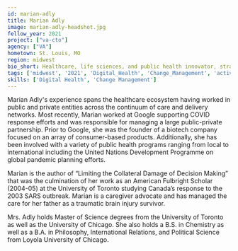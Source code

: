 ```yaml
---
id: marian-adly
title: Marian Adly
image: marian-adly-headshot.jpg
fellow_year: 2021
project: ["va-cto"]
agency: ["VA"]
hometown: St. Louis, MO
region: midwest
bio_short: Healthcare, life sciences, and public health innovator, strategist, caregiver -- focused on empowering individuals and communities to take control of their health and wellness.  
tags: ['midwest', '2021', 'Digital_Health', 'Change_Management', 'active']
skills: ['Digital Health', 'Change Management']
---
```

Marian Adly's experience spans the healthcare ecosystem having worked in public and private entities across the continuum of care and delivery networks. Most recently, Marian worked at Google supporting COVID response efforts and was responsible for managing a large public-private partnership. Prior to Google, she was the founder of a biotech company focused on an array of consumer-based products. Additionally, she has been involved with a variety of public health programs ranging from local to international including the United Nations Development Programme on global pandemic planning efforts.

Marian is the author of “Limiting the Collateral Damage of Decision Making” that was the culmination of her work as an American Fulbright Scholar (2004-05) at the University of Toronto studying Canada’s response to the 2003 SARS outbreak. Marian is a caregiver advocate and has managed the care for her father as a traumatic brain injury survivor.  

Mrs. Adly holds Master of Science degrees from the University of Toronto as well as the University of Chicago. She also holds a B.S. in Chemistry as well as a B.A. in Philosophy, International Relations, and Political Science from Loyola University of Chicago.
